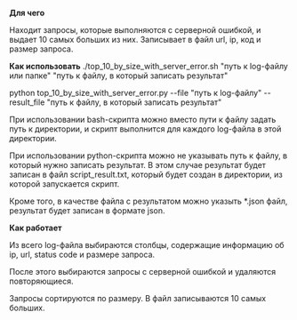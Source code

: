 **Для чего**

Находит запросы, которые выполняются с серверной ошибкой, и выдает
10 самых больших из них. Записывает в файл url, ip, код и размер запроса.

**Как использовать**
./top_10_by_size_with_server_error.sh "путь к log-файлу или папке" "путь к файлу, в который записать результат"

python top_10_by_size_with_server_error.py --file "путь к log-файлу" --result_file "путь к файлу, в который записать результат"

При использовании bash-скрипта можно вместо пути к файлу задать путь к директории, и скрипт
выполнится для каждого log-файла в этой директории.

При использовании python-скрипта можно не указывать путь к файлу, в который нужно записать результат. В этом случае
результат будет записан в файл script_result.txt, который будет создан в директории, из которой 
запускается скрипт. 

Кроме того, в качестве файла с результатом можно указыть *.json файл, 
результат будет записан в формате json. 

**Как работает**

Из всего log-файла выбираются столбцы, содержащие информацию об
ip, url, status code и размере запроса. 

После этого выбираются запросы с серверной
ошибкой и удаляются повторяющиеся.

Запросы сортируются по размеру. В файл записываются 10 самых
больших.
